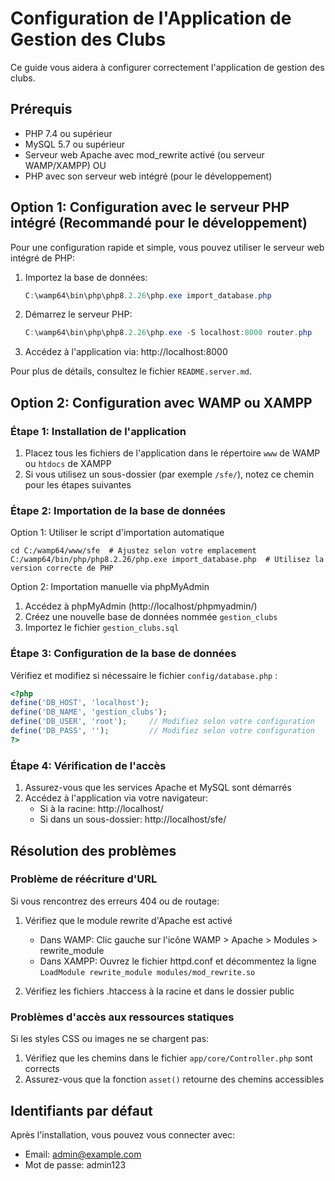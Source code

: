 # Configuration de l'Application de Gestion des Clubs

Ce guide vous aidera à configurer correctement l'application de gestion des clubs.

## Prérequis

- PHP 7.4 ou supérieur
- MySQL 5.7 ou supérieur
- Serveur web Apache avec mod_rewrite activé (ou serveur WAMP/XAMPP)
  OU
- PHP avec son serveur web intégré (pour le développement)

## Option 1: Configuration avec le serveur PHP intégré (Recommandé pour le développement)

Pour une configuration rapide et simple, vous pouvez utiliser le serveur web intégré de PHP:

1. Importez la base de données:
   ```powershell
   C:\wamp64\bin\php\php8.2.26\php.exe import_database.php
   ```

2. Démarrez le serveur PHP:
   ```powershell
   C:\wamp64\bin\php\php8.2.26\php.exe -S localhost:8000 router.php
   ```

3. Accédez à l'application via: http://localhost:8000

Pour plus de détails, consultez le fichier `README.server.md`.

## Option 2: Configuration avec WAMP ou XAMPP

### Étape 1: Installation de l'application

1. Placez tous les fichiers de l'application dans le répertoire `www` de WAMP ou `htdocs` de XAMPP
2. Si vous utilisez un sous-dossier (par exemple `/sfe/`), notez ce chemin pour les étapes suivantes

### Étape 2: Importation de la base de données

Option 1: Utiliser le script d'importation automatique
```
cd C:/wamp64/www/sfe  # Ajustez selon votre emplacement
C:/wamp64/bin/php/php8.2.26/php.exe import_database.php  # Utilisez la version correcte de PHP
```

Option 2: Importation manuelle via phpMyAdmin
1. Accédez à phpMyAdmin (http://localhost/phpmyadmin/)
2. Créez une nouvelle base de données nommée `gestion_clubs`
3. Importez le fichier `gestion_clubs.sql`

### Étape 3: Configuration de la base de données

Vérifiez et modifiez si nécessaire le fichier `config/database.php` :
```php
<?php
define('DB_HOST', 'localhost'); 
define('DB_NAME', 'gestion_clubs');
define('DB_USER', 'root');     // Modifiez selon votre configuration
define('DB_PASS', '');         // Modifiez selon votre configuration
?>
```

### Étape 4: Vérification de l'accès

1. Assurez-vous que les services Apache et MySQL sont démarrés
2. Accédez à l'application via votre navigateur:
   - Si à la racine: http://localhost/
   - Si dans un sous-dossier: http://localhost/sfe/

## Résolution des problèmes

### Problème de réécriture d'URL

Si vous rencontrez des erreurs 404 ou de routage:
1. Vérifiez que le module rewrite d'Apache est activé
   - Dans WAMP: Clic gauche sur l'icône WAMP > Apache > Modules > rewrite_module
   - Dans XAMPP: Ouvrez le fichier httpd.conf et décommentez la ligne `LoadModule rewrite_module modules/mod_rewrite.so`

2. Vérifiez les fichiers .htaccess à la racine et dans le dossier public

### Problèmes d'accès aux ressources statiques

Si les styles CSS ou images ne se chargent pas:
1. Vérifiez que les chemins dans le fichier `app/core/Controller.php` sont corrects
2. Assurez-vous que la fonction `asset()` retourne des chemins accessibles

## Identifiants par défaut

Après l'installation, vous pouvez vous connecter avec:
- Email: admin@example.com
- Mot de passe: admin123
